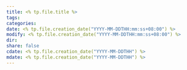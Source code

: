 ```yaml
---
title: <% tp.file.title %>
tags: 
categories: 
date: <% tp.file.creation_date("YYYY-MM-DDTHH:mm:ss+08:00") %>
modify: <% tp.file.creation_date("YYYY-MM-DDTHH:mm:ss+08:00") %>
dir: 
share: false
cdate: <% tp.file.creation_date("YYYY-MM-DDTHH") %>
mdate: <% tp.file.creation_date("YYYY-MM-DDTHH") %>
---
```

